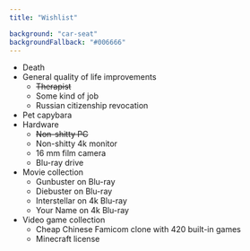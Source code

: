 ```yaml
---
title: "Wishlist"

background: "car-seat"
backgroundFallback: "#006666"
---
```


* Death
* General quality of life improvements
	* ~~Therapist~~
	* Some kind of job
	* Russian citizenship revocation
* Pet capybara
* Hardware
	* ~~Non-shitty PC~~
	* Non-shitty 4k monitor
	* 16 mm film camera
	* Blu-ray drive
* Movie collection
	* Gunbuster on Blu-ray
	* Diebuster on Blu-ray
	* Interstellar on 4k Blu-ray
	* Your Name on 4k Blu-ray
* Video game collection
	* Cheap Chinese Famicom clone with 420 built-in games
	* Minecraft license
